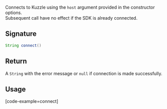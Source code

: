 Connects to Kuzzle using the `host` argument provided in the constructor options.  
Subsequent call have no effect if the SDK is already connected.  

## Signature

```java
String connect()
```

## Return

A `String` with the error message or `null` if connection is made successfully.

## Usage

[code-example=connect]

